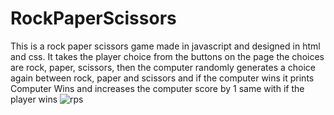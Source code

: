 # RockPaperScissors
This is a rock paper scissors game made in javascript and designed in html and css.
It takes the player choice from the buttons on the page the choices are rock, paper, scissors, then the computer randomly generates a choice again between rock, paper and scissors and if the computer wins it prints Computer Wins and increases the computer score by 1 same with if the player wins
![rps](https://user-images.githubusercontent.com/82751982/175612214-5d96746e-708c-45bb-92f6-e1aee232207e.png)
